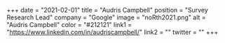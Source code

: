 +++ 
date = "2021-02-01" 
title = "Audris Campbell" 
position = "Survey Research Lead" 
company = "Google" 
image = "noRth2021.png" 
alt = "Audris Campbell" 
color = "#212121" 
link1 = "https://www.linkedin.com/in/audriscampbell/" 
link2 = ""
twitter = ""
+++